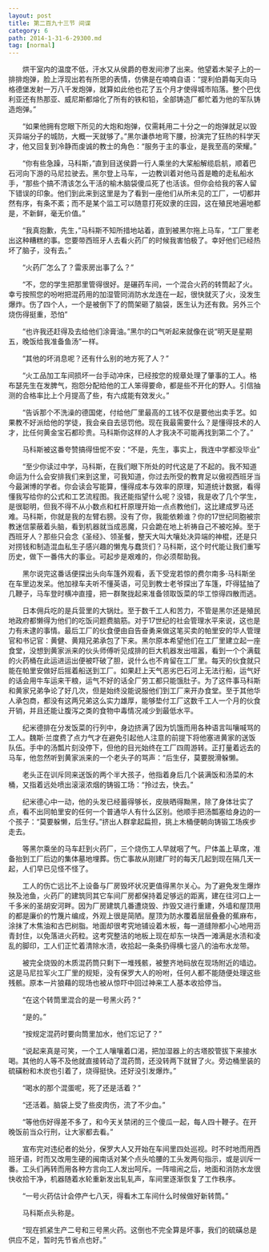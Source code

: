 ```yaml
---
layout: post
title: 第二百九十三节 间谍
category: 6
path: 2014-1-31-6-29300.md
tag: [normal]
---
```


　　烘干室内的温度不低，汗水又从侯爵的卷发间渗了出来。他望着木架子上的一排排炮弹，脸上浮现出若有所思的表情，仿佛是在喃喃自语：“提利伯爵每天向马格德堡发射一万八千发炮弹，就算如此他也花了五个月才使得城市陷落。整个巴伐利亚还有热那亚、威尼斯都熔化了所有的铁和铅，全部铸造厂都忙着为他的军队铸造炮弹。”

　　“如果他拥有您眼下所见的大炮和炮弹，仅需耗用二十分之一的炮弹就足以毁灭异端分子的城防，大概一天就够了。”黑尔谦恭地弯下腰，扮演完了狂热的科学天才，他又回复到冷静而虔诚的教士的角色：“服务于主的事业，是我至高的荣耀。”

　　“你有些急躁，马科斯，”直到目送侯爵一行人乘坐的大桨船解缆启航，顺着巴石河向下游的马尼拉驶去。黑尔登上马车，一边教训着对他马首是瞻的走私船水手，“那些个搞不清该怎么干活的榆木脑袋傻瓜死了也活该。但你会给我的客人留下错误的印象。他们到此来到这里是为了看到一座他们从所未见的工厂，一切都井然有序，有条不紊；而不是某个监工可以随意打死奴隶的庄园，这在殖民地遍地都是，不新鲜，毫无价值。”

　　“我真抱歉，先生，”马科斯不知所措地站着，直到被黑尔拖上马车，“工厂里老出这种糟糕的事。您要带西班牙人去看火药厂的时候我害怕极了。幸好他们已经热坏了脑子，没有去。”

　　“火药厂怎么了？雷汞房出事了么？”

　　“不，您的学生把那里管得很好。是碾药车间，一个混合火药的转筒起了火。幸亏按照您的吩咐把混药用的加湿管同消防水龙连在一起，很快就灭了火，没发生爆炸。伤了四个人，一个是被倒下了的筒架砸了脑袋，医生认为还有救。另外三个烧伤得挺重，恐怕”

　　“也许我还赶得及去给他们涂膏油。”黑尔的口气听起来就像在说“明天是星期五，晚饭给我准备鱼汤”一样。

　　“其他的坏消息呢？还有什么别的地方死了人？”

　　“火工品加工车间损坏一台手动冲床，已经按您的规章处理了肇事的工人。格布瑟先生在发脾气，抱怨分配给他的工人笨得要命，都是些不开化的野人。引信抽测的合格率比上个月提高了些，有六成能有效发火。”

　　“告诉那个不洗澡的德国佬，付给他厂里最高的工钱不仅是要他出卖手艺。如果教不好派给他的学徒，我会亲自去惩罚他。现在我最需要什么？是懂得技术的人才，比任何黄金宝石都珍贵。马科斯你这样的人才我决不可能再找到第二个了。”

　　马科斯被这番夸赞搞得忸怩不安：“不是，先生，事实上，我连中学都没毕业”

　　“至少你读过中学，马科斯，在我们眼下所处的时代这是了不起的。我不知道命运为什么会安排我们来到这里，可我知道，你过去所受的教育足以傲视西班牙当今最渊博的学者。你会读会写能算，懂得成本与效率的原理，知道统计数据，看得懂我写给你的公式和工艺流程图。我还能指望什么呢？没错，我是收了几个学生，是很聪明，但我不得不从小数点和杠杆原理开始一点点教他们，这比建成罗马还难。马科斯，你就是我的左臂右膀。没有了你，我能依赖谁？你的17世纪同胞被宗教迷信蒙蔽着头脑，看到机器就当成恶魔，只会跪在地上祈祷自己不被吃掉。至于西班牙人？那些只会念《圣经》、领圣餐，整天大叫大嚷处决异端的神棍，还是只对捞钱和制造混血私生子感兴趣的懒鬼与蠢货们？马科斯，这个时代能让我们重写历史，做下一番伟大的事业。可起步是艰难的，你必须帮助我。

　　黑尔说完这番话便探出头向车篷外观看，丢下受宠若惊的费尔南多·马科斯坐在车里边发呆。他加禄车夫听不懂英语，可见到教士老爷探出了车篷，吓得猛抽了几鞭子，马车登时横冲直撞，把一群聚拢起来准备领取饭菜的华工惊得四散而逃。

　　日本佣兵吃的是兵营里的大锅灶。至于数千工人和苦力，不管是黑尔还是殖民地政府都懒得为他们的吃饭问题费脑筋。对于17世纪的社会管理水平来说，这也是力有未逮的事情。最后工厂的伙食便由自告奋勇来做这笔买卖的帕里安的华人管理官和书记官：黄健、黄翔兄弟承包了下来。黑尔原本希望他们在工厂里建立起一座食堂，没想到黄家派来的伙头师傅听见成排的巨大机器发出喧嚣，看到一个个满载的火药桶在此运进运出便被吓破了胆，说什么也不肯留在工厂里。每天的伙食就只能在帕里安做好后摇着船送到工厂。如果赶上天气恶劣巴石河上无法行船，运气好的话会用牛车运来干粮，运气不好的话全厂劳工都只能饿肚子。为了这件事马科斯和黄家兄弟争论了好几次，但是始终没能说服他们到工厂来开办食堂。至于其他华人承包商，都没有这两兄弟这么实力雄厚，能够垫付工厂这数千工人一个月的伙食开销，并且还能让腹泻之类的食物中毒情况减少到最低水平。

　　纪米德排在分发饭菜的行列中，身边挤满了因为饥饿而用各种语言叫嚷喊骂的工人。魏斯·兰度费了点力气才在避免引起他人注意的前提下将他塞进黄家的送饭队伍。手中的汤瓢片刻没停下，但他的目光始终在工厂四周游转。正打量着远去的马车，他忽然听到黄家派来的一个老头子的骂声：“后生仔，莫要脱滑躲懒。

　　老头正在训斥同来送饭的两个半大孩子，他指着身后几个装满饭和汤菜的木桶，又指着远处喷出滚滚浓烟的铸锻工场：“拎过去，快去。”

　　纪米德心中一动，他的头发已经蓄得够长，皮肤晒得黝黑，除了身体壮实了点，看不出同帕里安的任何一个普通华人有什么区别。他顺手把汤瓢塞给身边的一个孩子：“莫要躲懒，后生仔。”挤出人群拿起扁担，挑上木桶便朝向铸锻工场疾步走去。

　　等黑尔乘坐的马车赶到火药厂，三个烧伤工人早就咽了气。尸体盖上草席，准备抬到工厂后边的集体墓地埋葬。伤亡事故从刚建厂时的每天几起到现在隔几天一起，人们早已见怪不怪了。

　　工人的伤亡远比不上设备与厂房毁坏状况更值得黑尔关心。为了避免发生爆炸殃及池鱼，火药厂的建筑同其它车间厂房都保持着足够远的距离，建在往河口上一千多米的圣胡安河畔。因为厂房建筑几番遭烧毁、炸毁又进行重建，外墙和屋顶用的都是廉价的竹篾片编成，外观上很是简陋。屋顶为防水覆着层层叠叠的蕉麻布，涂抹了木焦油和古巴树脂。地面却很考究地铺设着木板，每一道缝隙都小心地用沥青封住，以免落进火药粒。这考究整洁的地板上现在却东一块西一滩满是水渍和凌乱的脚印，工人们正忙着清除水渍，收拾起一条条扔得横七竖八的油布水龙带。

　　被完全烧毁的木质混药筒只剩下一堆残骸，被整齐地码放在现场附近的墙边。这是马尼拉军火工厂里的规矩，没有保罗大人的吩咐，任何人都不能随便处理这些残骸。原本一片狼藉的现场也被从惊吓中回过神来工人基本收拾停当。

　　“在这个转筒里混合的是一号黑火药？”

　　“是的。”

　　“按规定混药时要向筒里加水，他们忘记了？”

　　“说起来真是可笑，一个工人嚷嚷着口渴，把加湿器上的古塔胶管拔下来接水喝。其他的人等不及他就直接转动了混药筒，还没转两下就冒了火。旁边桶里装的硫磺粉和木炭也引着了，烧得挺快。还好没引发爆炸。”

　　“喝水的那个混蛋呢，死了还是活着？”

　　“还活着。脑袋上受了些皮肉伤，流了不少血。”

　　“等他伤好得差不多了，和今天关禁闭的三个傻瓜一起，每人四十鞭子。在开晚饭前当众行刑，让大家都去看。”

　　宣布完对违纪者的处分，保罗大人又开始在车间里四处巡视。时不时地而用西班牙语，时而又改用生硬的闽南话对某个点头哈腰的工头发两句指示，或是训斥一番。工头们再转而用各种方言向工人发出呵斥。一阵喧闹之后，地面和消防水龙很快收拾干净，机器随着水轮重新发出轧轧声，车间里逐渐恢复了工作秩序。

　　“一号火药估计会停产七八天，得看木工车间什么时候做好新转筒。”

　　马科斯点头称是。

　　“现在抓紧生产二号和三号黑火药。这倒也不完全算是坏事，我们的硫磺总是供应不足，暂时先节省点也好。”
